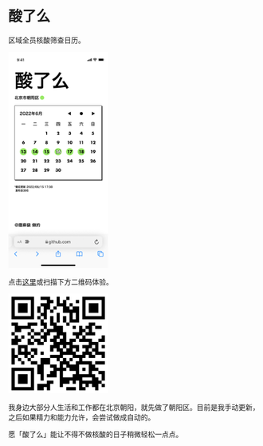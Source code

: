# 酸了么

区域全员核酸筛查日历。

<img src="pics/demo.png" width="200px">

点击[这里](https://kittytang02.github.io/suanleme/)或扫描下方二维码体验。

<img src="pics/qrcode.png" width="200px">

我身边大部分人生活和工作都在北京朝阳，就先做了朝阳区。目前是我手动更新，之后如果精力和能力允许，会尝试做成自动的。

愿「酸了么」能让不得不做核酸的日子稍微轻松一点点。